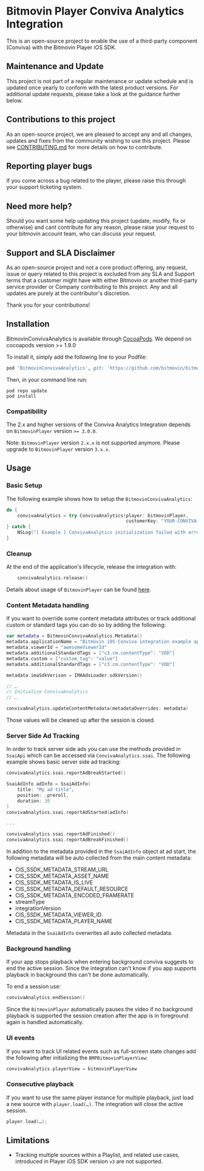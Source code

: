# Bitmovin Player Conviva Analytics Integration
This is an open-source project to enable the use of a third-party component (Conviva) with the Bitmovin Player iOS SDK.

## Maintenance and Update
This project is not part of a regular maintenance or update schedule and is updated once yearly to conform with the latest product versions. For additional update requests, please take a look at the guidance further below.

## Contributions to this project
As an open-source project, we are pleased to accept any and all changes, updates and fixes from the community wishing to use this project. Please see [CONTRIBUTING.md](CONTRIBUTING.md) for more details on how to contribute.

## Reporting player bugs
If you come across a bug related to the player, please raise this through your support ticketing system.

## Need more help?
Should you want some help updating this project (update, modify, fix or otherwise) and cant contribute for any reason, please raise your request to your bitmovin account team, who can discuss your request.

## Support and SLA Disclaimer
As an open-source project and not a core product offering, any request, issue or query related to this project is excluded from any SLA and Support terms that a customer might have with either Bitmovin or another third-party service provider or Company contributing to this project. Any and all updates are purely at the contributor's discretion.

Thank you for your contributions!

## Installation

BitmovinConvivaAnalytics is available through [CocoaPods](https://cocoapods.org). We depend on cocoapods version >= 1.9.0

To install it, simply add the following line to your Podfile:

```ruby
pod 'BitmovinConvivaAnalytics', git: 'https://github.com/bitmovin/bitmovin-player-ios-analytics-conviva.git', tag: '3.3.0'
```

Then, in your command line run:

```
pod repo update
pod install
```

### Compatibility

The 2.x and higher versions of the Conviva Analytics Integration depends on `BitmovinPlayer` version `>= 3.0.0`.

Note: `BitmovinPlayer` version `2.x.x` is not supported anymore. Please upgrade to `BitmovinPlayer` version `3.x.x`.

## Usage

### Basic Setup

The following example shows how to setup the `BitmovinConvivaAnalytics`:

```swift
do {
    convivaAnalytics = try ConvivaAnalytics(player: bitmovinPlayer,
                                            customerKey: "YOUR-CONVIVA-CUSTOMER-KEY")
} catch {
    NSLog("[ Example ] ConvivaAnalytics initialization failed with error: \(error)")
}
```

### Cleanup

At the end of the application's lifecycle, release the integration with:

```swift
    convivaAnalytics.release()
```

Details about usage of `BitmovinPlayer` can be found [here](https://github.com/bitmovin/bitmovin-player-ios-sdk-cocoapod).

### Content Metadata handling

If you want to override some content metadata attributes or track additional custom or standard tags you can do so by adding the following:

```swift
var metadata = BitmovinConvivaAnalytics.Metadata()
metadata.applicationName = "Bitmovin iOS Conviva integration example app"
metadata.viewerId = "awesomeViewerId"
metadata.additionalStandardTags = ["c3.cm.contentType": "VOD"]
metadata.custom = ["custom_tag": "value"]
metadata.additionalStandardTags = ["c3.cm.contentType": "VOD"]

metadata.imaSdkVerison = IMAAdsLoader.sdkVersion()

// …
// Initialize ConvivaAnalytics
// …

convivaAnalytics.updateContentMetadata(metadataOverrides: metadata)
```

Those values will be cleaned up after the session is closed.

### Server Side Ad Tracking

In order to track server side ads you can use the methods provided in `SsaiApi` which can be accessed via `ConvivaAnalytics.ssai`.
The following example shows basic server side ad tracking:
```swift
convivaAnalytics.ssai.reportAdBreakStarted()

SsaiAdInfo adInfo = SsaiAdInfo(
    title: "My ad title",
    position: .preroll,
    duration: 30
)
convivaAnalytics.ssai.reportAdStarted(adInfo)

...

convivaAnalytics.ssai.reportAdFinished()
convivaAnalytics.ssai.reportAdBreakFinished()
```

In addition to the metadata provided in the `SsaiAdInfo` object at ad start, the following metadata will be auto collected from the main content metadata:
- CIS_SSDK_METADATA_STREAM_URL
- CIS_SSDK_METADATA_ASSET_NAME
- CIS_SSDK_METADATA_IS_LIVE
- CIS_SSDK_METADATA_DEFAULT_RESOURCE
- CIS_SSDK_METADATA_ENCODED_FRAMERATE
- streamType
- integrationVersion
- CIS_SSDK_METADATA_VIEWER_ID
- CIS_SSDK_METADATA_PLAYER_NAME

Metadata in the `SsaiAdInfo` overwrites all auto collected metadata.

### Background handling

If your app stops playback when entering background conviva suggests to end the active session.
Since the integration can't know if you app supports playback in background this can't be done automatically.

To end a session use:

```swift
convivaAnalytics.endSession()
```

Since the `BitmovinPlayer` automatically pauses the video if no background playback is supported the session creation after
the app is in foreground again is handled automatically.

### UI events

If you want to track UI related events such as full-screen state changes add the following after initializing the `BMPBitmovinPlayerView`:

```swift
convivaAnalytics.playerView = bitmovinPlayerView
```

### Consecutive playback

If you want to use the same player instance for multiple playback, just load a new source with `player.load(…)`. The integration will close the active session.

```swift
player.load(…);
```

## Limitations

- Tracking multiple sources within a Playlist, and related use cases, introduced in Player iOS SDK version `v3` are not supported.
